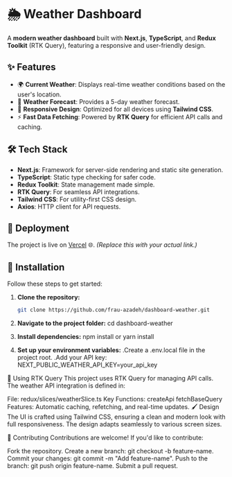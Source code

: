 # 🌦️ Weather Dashboard

A **modern weather dashboard** built with **Next.js**, **TypeScript**, and **Redux Toolkit** (RTK Query), featuring a responsive and user-friendly design.

## ✨ Features

- 🌍 **Current Weather**: Displays real-time weather conditions based on the user's location.
- 📅 **Weather Forecast**: Provides a 5-day weather forecast.
- 🎨 **Responsive Design**: Optimized for all devices using **Tailwind CSS**.
- ⚡ **Fast Data Fetching**: Powered by **RTK Query** for efficient API calls and caching.

## 🛠️ Tech Stack

- **Next.js**: Framework for server-side rendering and static site generation.
- **TypeScript**: Static type checking for safer code.
- **Redux Toolkit**: State management made simple.
- **RTK Query**: For seamless API integrations.
- **Tailwind CSS**: For utility-first CSS design.
- **Axios**: HTTP client for API requests.

## 🚀 Deployment

The project is live on [Vercel](https://weather-dashboard-pi-liard.vercel.app/) 🌐. *(Replace this with your actual link.)*

## 🧰 Installation

Follow these steps to get started:

1. **Clone the repository:**
   ```bash
   git clone https://github.com/frau-azadeh/dashboard-weather.git

2. **Navigate to the project folder:**
    cd dashboard-weather

3. **Install dependencies:**
    npm install
    or
    yarn install

4. **Set up your environment variables:**
    .Create a .env.local file in the project root.
    .Add your API key: NEXT_PUBLIC_WEATHER_API_KEY=your_api_key

📡 Using RTK Query
This project uses RTK Query for managing API calls. The weather API integration is defined in:

File: redux/slices/weatherSlice.ts
Key Functions:
createApi
fetchBaseQuery
Features: Automatic caching, refetching, and real-time updates.
🖌️ Design
The UI is crafted using Tailwind CSS, ensuring a clean and modern look with full responsiveness. The design adapts seamlessly to various screen sizes.

🤝 Contributing
Contributions are welcome! If you'd like to contribute:

Fork the repository.
Create a new branch: git checkout -b feature-name.
Commit your changes: git commit -m "Add feature-name".
Push to the branch: git push origin feature-name.
Submit a pull request.
